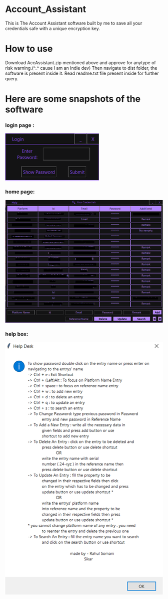 # Account_Assistant
This is The Account Assistant software built by me to save all your credentials safe with a unique encryption key.

# How to use
Download AccAssistant.zip mentioned above and approve for anytype of risk warning.(^_^ cause I am an Indie dev)
Then navigate to dist folder, the software is present inside it.
Read readme.txt file present inside for further query.

# Here are some snapshots of the software
### login page :
![login page image](Images/login_page.png)

### home page: 
![main page image](Images/main_page.png)

### help box: 
![help box image](Images/help_page.png)
